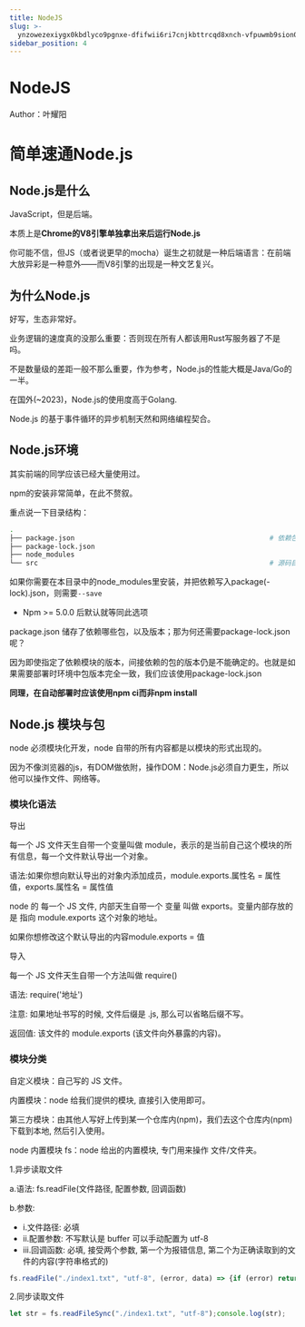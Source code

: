```yaml
---
title: NodeJS
slug: >-
  ynzowezexiygx0kbdlyco9pgnxe-dfifwii6ri7cnjkbttrcqd8xnch-vfpuwmb9sion01kbbmpcfwbvnfc-px0fw77m2iqb27kjjhbcjg2anth-px0fw7
sidebar_position: 4
---
```



# NodeJS

Author：叶耀阳

# 简单速通Node.js

## Node.js是什么

JavaScript，但是后端。

本质上是<b>Chrome的V8引擎单独拿出来后运行Node.js</b>

你可能不信，但JS（或者说更早的mocha）诞生之初就是一种后端语言：在前端大放异彩是一种意外——而V8引擎的出现是一种文艺复兴。

## 为什么Node.js

好写，生态非常好。

业务逻辑的速度真的没那么重要：否则现在所有人都该用Rust写服务器了不是吗。

不是数量级的差距一般不那么重要，作为参考，Node.js的性能大概是Java/Go的一半。

在国外(~2023)，Node.js的使用度高于Golang.

Node.js 的基于事件循环的异步机制天然和网络编程契合。

## Node.js环境

其实前端的同学应该已经大量使用过。

npm的安装非常简单，在此不赘叙。

重点说一下目录结构：

```bash
.
├── package.json                                                # 依赖包
├── package-lock.json
├── node_modules
└── src                                                         # 源码目录
```

如果你需要在本目录中的node_modules里安装，并把依赖写入package(-lock).json，则需要`--save`

- Npm &gt;= 5.0.0 后默认就等同此选项

package.json 储存了依赖哪些包，以及版本；那为何还需要package-lock.json呢？

因为即使指定了依赖模块的版本，间接依赖的包的版本仍是不能确定的。也就是如果需要部署时环境中包版本完全一致，我们应该使用package-lock.json

<b>同理，在自动部署时应该使用npm ci而非npm install</b>

## Node.js 模块与包

node 必须模块化开发，node 自带的所有内容都是以模块的形式出现的。

因为不像浏览器的js，有DOM做依附，操作DOM：Node.js必须自力更生，所以他可以操作文件、网络等。

### 模块化语法

导出

每一个 JS 文件天生自带一个变量叫做 module，表示的是当前自己这个模块的所有信息，每一个文件默认导出一个对象。

语法:如果你想向默认导出的对象内添加成员，module.exports.属性名 = 属性值，exports.属性名 = 属性值

node 的 每一个 JS 文件, 内部天生自带一个 变量 叫做 exports。变量内部存放的是 指向 module.exports 这个对象的地址。

如果你想修改这个默认导出的内容module.exports = 值

导入

每一个 JS 文件天生自带一个方法叫做 require()

语法: require('地址')

注意: 如果地址书写的时候, 文件后缀是 .js, 那么可以省略后缀不写。

返回值: 该文件的 module.exports (该文件向外暴露的内容)。

### 模块分类

自定义模块：自己写的 JS 文件。

内置模块：node 给我们提供的模块, 直接引入使用即可。

第三方模块：由其他人写好上传到某一个仓库内(npm)，我们去这个仓库内(npm)下载到本地, 然后引入使用。

node 内置模块 fs：node 给出的内置模块, 专门用来操作 文件/文件夹。

1.异步读取文件

a.语法: fs.readFile(文件路径, 配置参数, 回调函数)

b.参数:

- i.文件路径: 必填
- ii.配置参数: 不写默认是 buffer 可以手动配置为 utf-8
- iii.回调函数: 必填, 接受两个参数, 第一个为报错信息, 第二个为正确读取到的文件的内容(字符串格式的)

```js
fs.readFile("./index1.txt", "utf-8", (error, data) => {if (error) return console.log(error);console.log(data);});
```

2.同步读取文件

```js
let str = fs.readFileSync("./index1.txt", "utf-8");console.log(str);
```

